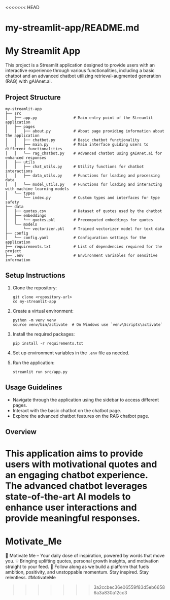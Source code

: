 <<<<<<< HEAD
# my-streamlit-app/README.md

# My Streamlit App

This project is a Streamlit application designed to provide users with an interactive experience through various functionalities, including a basic chatbot and an advanced chatbot utilizing retrieval-augmented generation (RAG) with gAIAnet.ai.

## Project Structure

```
my-streamlit-app
├── src
│   ├── app.py                # Main entry point of the Streamlit application
│   ├── pages
│   │   ├── about.py          # About page providing information about the application
│   │   ├── chatbot.py        # Basic chatbot functionality
│   │   ├── main.py           # Main interface guiding users to different functionalities
│   │   └── rag_chatbot.py    # Advanced chatbot using gAIAnet.ai for enhanced responses
│   ├── utils
│   │   ├── chat_utils.py     # Utility functions for chatbot interactions
│   │   ├── data_utils.py     # Functions for loading and processing data
│   │   └── model_utils.py    # Functions for loading and interacting with machine learning models
│   └── types
│       └── index.py          # Custom types and interfaces for type safety
├── data
│   ├── quotes.csv            # Dataset of quotes used by the chatbot
│   ├── embeddings
│   │   └── quotes.pkl        # Precomputed embeddings for quotes
│   └── models
│       └── vectorizer.pkl    # Trained vectorizer model for text data
├── config
│   └── config.yaml           # Configuration settings for the application
├── requirements.txt          # List of dependencies required for the project
├── .env                      # Environment variables for sensitive information
```

## Setup Instructions

1. Clone the repository:
   ```
   git clone <repository-url>
   cd my-streamlit-app
   ```

2. Create a virtual environment:
   ```
   python -m venv venv
   source venv/bin/activate  # On Windows use `venv\Scripts\activate`
   ```

3. Install the required packages:
   ```
   pip install -r requirements.txt
   ```

4. Set up environment variables in the `.env` file as needed.

5. Run the application:
   ```
   streamlit run src/app.py
   ```

## Usage Guidelines

- Navigate through the application using the sidebar to access different pages.
- Interact with the basic chatbot on the chatbot page.
- Explore the advanced chatbot features on the RAG chatbot page.

## Overview

This application aims to provide users with motivational quotes and an engaging chatbot experience. The advanced chatbot leverages state-of-the-art AI models to enhance user interactions and provide meaningful responses.
=======
# Motivate_Me
🚀 Motivate Me – Your daily dose of inspiration, powered by words that move you.  💡 Bringing uplifting quotes, personal growth insights, and motivation straight to your feed.  🔗 Follow along as we build a platform that fuels ambition, positivity, and unstoppable momentum.  Stay inspired. Stay relentless. #MotivateMe
>>>>>>> 3a2ccbec36e06559f83d5eb66586a3a830a12cc3
